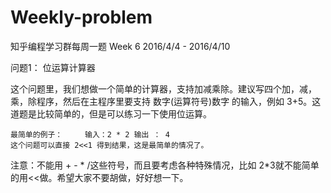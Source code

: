 # Weekly-problem
知乎编程学习群每周一题
Week 6 2016/4/4 - 2016/4/10
 
问题1： 位运算计算器

这个问题里，我们想做一个简单的计算器，支持加减乘除。建议写四个加，减，乘，除程序，然后在主程序里要支持 数字(运算符号)数字 的输入，例如 3+5。这道题是比较简单的，但是可以练习一下使用位运算。

	最简单的例子： 	输入：2 * 2 输出 ： 4
	这个问题可以直接 2<<1 得到结果，这是最简单的情况了。
	
注意：不能用 + - * /这些符号，而且要考虑各种特殊情况，比如 2*3就不能简单的用<<做。希望大家不要胡做，好好想一下。

